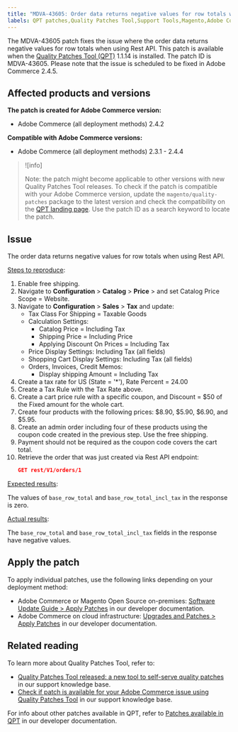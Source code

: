 ```yaml
---
title: "MDVA-43605: Order data returns negative values for row totals when using Rest API"
labels: QPT patches,Quality Patches Tool,Support Tools,Magento,Adobe Commerce,cloud infrastructure,on-premises,QPT 1.1.14,Rest API,order data,row totals,2.3.1,2.3.2,2.3.2-p2,2.3.3,2.3.3-p1,2.3.4,2.3.4-p2,2.3.5,2.3.5-p1,2.3.5-p2,2.3.6,2.3.6-p1,2.3.7,2.3.7-p1,2.3.7-p2,2.3.7-p3,2.4.0,2.4.0-p1,2.4.1,2.4.1-p1,2.4.2,2.4.2-p1,2.4.2-p2,2.4.3,2.4.3-p1,2.4.4
---
```


The MDVA-43605 patch fixes the issue where the order data returns negative values for row totals when using Rest API. This patch is available when the [Quality Patches Tool (QPT)](https://support.magento.com/hc/en-us/articles/360047139492) 1.1.14 is installed. The patch ID is MDVA-43605. Please note that the issue is scheduled to be fixed in Adobe Commerce 2.4.5.

## Affected products and versions

**The patch is created for Adobe Commerce version:**

* Adobe Commerce (all deployment methods) 2.4.2

**Compatible with Adobe Commerce versions:**

* Adobe Commerce (all deployment methods) 2.3.1 - 2.4.4

>![info]
>
>Note: the patch might become applicable to other versions with new Quality Patches Tool releases. To check if the patch is compatible with your Adobe Commerce version, update the `magento/quality-patches` package to the latest version and check the compatibility on the [QPT landing page](https://devdocs.magento.com/quality-patches/tool.html#patch-grid). Use the patch ID as a search keyword to locate the patch.

## Issue

The order data returns negative values for row totals when using Rest API.

<ins>Steps to reproduce</ins>:

1. Enable free shipping.
1. Navigate to **Configuration** > **Catalog** > **Price** > and set Catalog Price Scope = Website.
1. Navigate to **Configuration** > **Sales** > **Tax** and update:
    * Tax Class For Shipping = Taxable Goods
    * Calculation Settings:
        * Catalog Price = Including Tax
        * Shipping Price = Including Price
        * Applying Discount On Prices = Including Tax
    * Price Display Settings: Including Tax (all fields)
    * Shopping Cart Display Settings: Including Tax (all fields)
    * Orders, Invoices, Credit Memos:
        * Display shipping Amount = Including Tax
1. Create a tax rate for US (State = '*'), Rate Percent = 24.00
1. Create a Tax Rule with the Tax Rate above.
1. Create a cart price rule with a specific coupon, and Discount = $50 of the Fixed amount for the whole cart.
1. Create four products with the following prices: $8.90, $5.90, $6.90, and $5.95.
1. Create an admin order including four of these products using the coupon code created in the previous step. Use the free shipping.
1. Payment should not be required as the coupon code covers the cart total.
1. Retrieve the order that was just created via Rest API endpoint:
    ```json
    GET rest/V1/orders/1
    ```

<ins>Expected results</ins>:

The values of `base_row_total` and `base_row_total_incl_tax` in the response is zero.

<ins>Actual results</ins>:

The `base_row_total` and `base_row_total_incl_tax` fields in the response have negative values.

## Apply the patch

To apply individual patches, use the following links depending on your deployment method:

* Adobe Commerce or Magento Open Source on-premises: [Software Update Guide > Apply Patches](https://devdocs.magento.com/guides/v2.4/comp-mgr/patching/mqp.html) in our developer documentation.
* Adobe Commerce on cloud infrastructure: [Upgrades and Patches > Apply Patches](https://devdocs.magento.com/cloud/project/project-patch.html) in our developer documentation.

## Related reading

To learn more about Quality Patches Tool, refer to:

* [Quality Patches Tool released: a new tool to self-serve quality patches](https://support.magento.com/hc/en-us/articles/360047139492) in our support knowledge base.
* [Check if patch is available for your Adobe Commerce issue using Quality Patches Tool](https://support.magento.com/hc/en-us/articles/360047125252) in our support knowledge base.

For info about other patches available in QPT, refer to [Patches available in QPT](https://devdocs.magento.com/quality-patches/tool.html#patch-grid) in our developer documentation.
